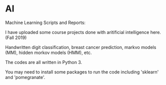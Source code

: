 # AI
Machine Learning Scripts and Reports:

I have uploaded some course projects done with aritificial intelligence here. (Fall 2019) 

Handwritten digit classification, breast cancer prediction, markvo models (MM), hidden morkov models (HMM), etc.

The codes are all  written in Python 3. 

You may need to install some packages to run the code including 'sklearn' and 'pomegranate'.

